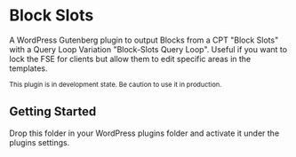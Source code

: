 # Block Slots

A WordPress Gutenberg plugin to output Blocks from a CPT "Block Slots" with a Query Loop Variation "Block-Slots Query Loop". Useful if you want to lock the FSE for clients but allow them to edit specific areas in the templates.

<small>This plugin is in development state. Be caution to use it in production.</small>

## Getting Started

Drop this folder in your WordPress plugins folder and activate it under the plugins settings.
